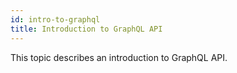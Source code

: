 ```yaml
---
id: intro-to-graphql
title: Introduction to GraphQL API
---
```


This topic describes an introduction to GraphQL API.